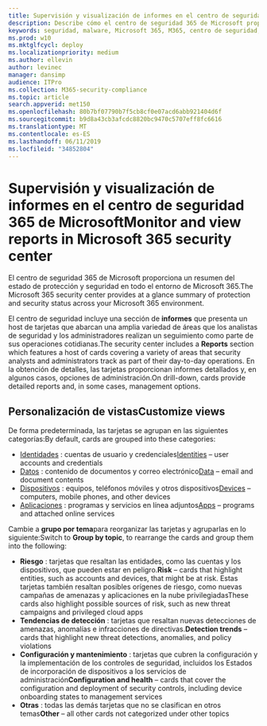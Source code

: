 ```yaml
---
title: Supervisión y visualización de informes en el centro de seguridad 365 de Microsoft
description: Describe cómo el centro de seguridad 365 de Microsoft proporciona un resumen de la protección y el estado de la seguridad de un vistazo.
keywords: seguridad, malware, Microsoft 365, M365, centro de seguridad, monitor, informe, estado
ms.prod: w10
ms.mktglfcycl: deploy
ms.localizationpriority: medium
ms.author: ellevin
author: levinec
manager: dansimp
audience: ITPro
ms.collection: M365-security-compliance
ms.topic: article
search.appverid: met150
ms.openlocfilehash: 80b7bf07790b7f5cb8cf0e07acd6abb921404d6f
ms.sourcegitcommit: b9d8a43cb3afcdc8820bc9470c5707eff8fc6616
ms.translationtype: MT
ms.contentlocale: es-ES
ms.lasthandoff: 06/11/2019
ms.locfileid: "34852804"
---
```

# <a name="monitor-and-view-reports-in-microsoft-365-security-center"></a><span data-ttu-id="2ca26-104">Supervisión y visualización de informes en el centro de seguridad 365 de Microsoft</span><span class="sxs-lookup"><span data-stu-id="2ca26-104">Monitor and view reports in Microsoft 365 security center</span></span>

<span data-ttu-id="2ca26-105">El centro de seguridad 365 de Microsoft proporciona un resumen del estado de protección y seguridad en todo el entorno de Microsoft 365.</span><span class="sxs-lookup"><span data-stu-id="2ca26-105">The Microsoft 365 security center provides at a glance summary of protection and security status across your Microsoft 365 environment.</span></span>

<span data-ttu-id="2ca26-106">El centro de seguridad incluye una sección de **informes** que presenta un host de tarjetas que abarcan una amplia variedad de áreas que los analistas de seguridad y los administradores realizan un seguimiento como parte de sus operaciones cotidianas.</span><span class="sxs-lookup"><span data-stu-id="2ca26-106">The security center includes a **Reports** section which features a host of cards covering a variety of areas that security analysts and administrators track as part of their day-to-day operations.</span></span> <span data-ttu-id="2ca26-107">En la obtención de detalles, las tarjetas proporcionan informes detallados y, en algunos casos, opciones de administración.</span><span class="sxs-lookup"><span data-stu-id="2ca26-107">On drill-down, cards provide detailed reports and, in some cases, management options.</span></span>

## <a name="customize-views"></a><span data-ttu-id="2ca26-108">Personalización de vistas</span><span class="sxs-lookup"><span data-stu-id="2ca26-108">Customize views</span></span>

<span data-ttu-id="2ca26-109">De forma predeterminada, las tarjetas se agrupan en las siguientes categorías:</span><span class="sxs-lookup"><span data-stu-id="2ca26-109">By default, cards are grouped into these categories:</span></span>
  
* <span data-ttu-id="2ca26-110">[Identidades](monitor-and-report-identities.md) : cuentas de usuario y credenciales</span><span class="sxs-lookup"><span data-stu-id="2ca26-110">[Identities](monitor-and-report-identities.md) – user accounts and credentials</span></span>
* <span data-ttu-id="2ca26-111">[Datos](monitor-data.md) : contenido de documentos y correo electrónico</span><span class="sxs-lookup"><span data-stu-id="2ca26-111">[Data](monitor-data.md) – email and document contents</span></span>
* <span data-ttu-id="2ca26-112">[Dispositivos](monitor-devices.md) : equipos, teléfonos móviles y otros dispositivos</span><span class="sxs-lookup"><span data-stu-id="2ca26-112">[Devices](monitor-devices.md) – computers, mobile phones, and other devices</span></span>
* <span data-ttu-id="2ca26-113">[Aplicaciones](monitor-apps.md) : programas y servicios en línea adjuntos</span><span class="sxs-lookup"><span data-stu-id="2ca26-113">[Apps](monitor-apps.md) – programs and attached online services</span></span>

<span data-ttu-id="2ca26-114">Cambie a **grupo por tema**para reorganizar las tarjetas y agruparlas en lo siguiente:</span><span class="sxs-lookup"><span data-stu-id="2ca26-114">Switch to **Group by topic**, to rearrange the cards and group them into the following:</span></span>

* <span data-ttu-id="2ca26-115">**Riesgo** : tarjetas que resaltan las entidades, como las cuentas y los dispositivos, que pueden estar en peligro.</span><span class="sxs-lookup"><span data-stu-id="2ca26-115">**Risk** – cards that highlight entities, such as accounts and devices, that might be at risk.</span></span> <span data-ttu-id="2ca26-116">Estas tarjetas también resaltan posibles orígenes de riesgo, como nuevas campañas de amenazas y aplicaciones en la nube privilegiadas</span><span class="sxs-lookup"><span data-stu-id="2ca26-116">These cards also highlight possible sources of risk, such as new threat campaigns and privileged cloud apps</span></span>  
* <span data-ttu-id="2ca26-117">**Tendencias de detección** : tarjetas que resaltan nuevas detecciones de amenazas, anomalías e infracciones de directivas.</span><span class="sxs-lookup"><span data-stu-id="2ca26-117">**Detection trends** – cards that highlight new threat detections, anomalies, and policy violations</span></span>
* <span data-ttu-id="2ca26-118">**Configuración y mantenimiento** : tarjetas que cubren la configuración y la implementación de los controles de seguridad, incluidos los Estados de incorporación de dispositivos a los servicios de administración</span><span class="sxs-lookup"><span data-stu-id="2ca26-118">**Configuration and health** – cards that cover the configuration and deployment of security controls, including device onboarding states to management services</span></span>
* <span data-ttu-id="2ca26-119">**Otras** : todas las demás tarjetas que no se clasifican en otros temas</span><span class="sxs-lookup"><span data-stu-id="2ca26-119">**Other** – all other cards not categorized under other topics</span></span>
